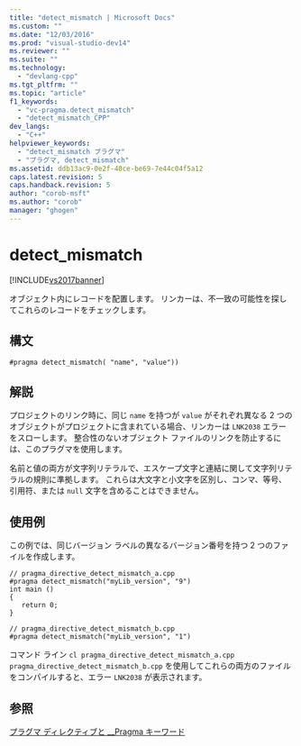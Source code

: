 ```yaml
---
title: "detect_mismatch | Microsoft Docs"
ms.custom: ""
ms.date: "12/03/2016"
ms.prod: "visual-studio-dev14"
ms.reviewer: ""
ms.suite: ""
ms.technology: 
  - "devlang-cpp"
ms.tgt_pltfrm: ""
ms.topic: "article"
f1_keywords: 
  - "vc-pragma.detect_mismatch"
  - "detect_mismatch_CPP"
dev_langs: 
  - "C++"
helpviewer_keywords: 
  - "detect_mismatch プラグマ"
  - "プラグマ, detect_mismatch"
ms.assetid: ddb13ac9-0e2f-40ce-be69-7e44c04f5a12
caps.latest.revision: 5
caps.handback.revision: 5
author: "corob-msft"
ms.author: "corob"
manager: "ghogen"
---
```

# detect_mismatch
[!INCLUDE[vs2017banner](../assembler/inline/includes/vs2017banner.md)]

オブジェクト内にレコードを配置します。  リンカーは、不一致の可能性を探してこれらのレコードをチェックします。  
  
## 構文  
  
```  
#pragma detect_mismatch( "name", "value"))  
```  
  
## 解説  
 プロジェクトのリンク時に、同じ `name` を持つが `value` がそれぞれ異なる 2 つのオブジェクトがプロジェクトに含まれている場合、リンカーは `LNK2038` エラーをスローします。  整合性のないオブジェクト ファイルのリンクを防止するには、このプラグマを使用します。  
  
 名前と値の両方が文字列リテラルで、エスケープ文字と連結に関して文字列リテラルの規則に準拠します。  これらは大文字と小文字を区別し、コンマ、等号、引用符、または `null` 文字を含めることはできません。  
  
## 使用例  
 この例では、同じバージョン ラベルの異なるバージョン番号を持つ 2 つのファイルを作成します。  
  
```  
// pragma_directive_detect_mismatch_a.cpp  
#pragma detect_mismatch("myLib_version", "9")  
int main ()  
{  
   return 0;  
}  
  
// pragma_directive_detect_mismatch_b.cpp  
#pragma detect_mismatch("myLib_version", "1")  
```  
  
 コマンド ライン `cl pragma_directive_detect_mismatch_a.cpp pragma_directive_detect_mismatch_b.cpp` を使用してこれらの両方のファイルをコンパイルすると、エラー `LNK2038` が表示されます。  
  
## 参照  
 [プラグマ ディレクティブと \_\_Pragma キーワード](../preprocessor/pragma-directives-and-the-pragma-keyword.md)